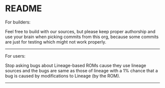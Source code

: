 # README
For builders:

Feel free to build with our sources, but please keep proper authorship and use your brain when picking commits from this org, because some commits are just for testing which might not work properly.

-------------------------------------------------------------------------------------------------------------------------------
For users:

Stop asking bugs about Lineage-based ROMs cause they use lineage sources and the bugs are same as those of lineage with a 1% chance that a bug is caused by modifications to Lineage (by the ROM).

-------------------------------------------------------------------------------------------------------------------------------
